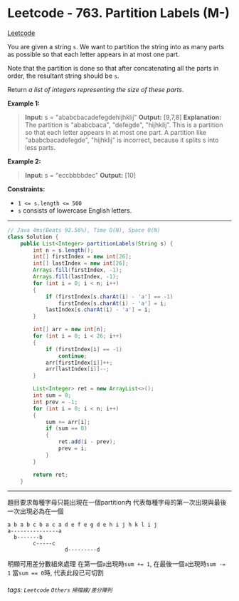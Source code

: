 # Leetcode - 763. Partition Labels (M-)

[Leetcode](https://leetcode.com/problems/partition-labels/)

You are given a string `s`. We want to partition the string into as many parts as possible so that each letter appears in at most one part.

Note that the partition is done so that after concatenating all the parts in order, the resultant string should be `s`.

Return _a list of integers representing the size of these parts_.

**Example 1:**

> **Input:** s = "ababcbacadefegdehijhklij"
> **Output:** [9,7,8]
> **Explanation:**
> The partition is "ababcbaca", "defegde", "hijhklij".
> This is a partition so that each letter appears in at most one part.
> A partition like "ababcbacadefegde", "hijhklij" is incorrect, because it splits s into less parts.

**Example 2:**

> **Input:** s = "eccbbbbdec"
> **Output:** [10]

**Constraints:**

-   `1 <= s.length <= 500`
-   `s` consists of lowercase English letters.

---
```java
// Java 4ms(Beats 92.56%), Time O(N), Space O(N)
class Solution {
    public List<Integer> partitionLabels(String s) {
        int n = s.length();
        int[] firstIndex = new int[26];
        int[] lastIndex = new int[26];
        Arrays.fill(firstIndex, -1);
        Arrays.fill(lastIndex, -1);
        for (int i = 0; i < n; i++)
        {
            if (firstIndex[s.charAt(i) - 'a'] == -1)
                firstIndex[s.charAt(i) - 'a'] = i;
            lastIndex[s.charAt(i) - 'a'] = i;
        }

        int[] arr = new int[n];
        for (int i = 0; i < 26; i++)
        {
            if (firstIndex[i] == -1)
                continue;
            arr[firstIndex[i]]++;
            arr[lastIndex[i]]--;
        }

        List<Integer> ret = new ArrayList<>();
        int sum = 0;
        int prev = -1;
        for (int i = 0; i < n; i++)
        {
            sum += arr[i];
            if (sum == 0)
            {
                ret.add(i - prev);
                prev = i;
            }
        }

        return ret;   
    }
```
---

題目要求每種字母只能出現在一個partition內
代表每種字母的第一次出現與最後一次出現必為在一個
```
a b a b c b a c a d e f e g d e h i j h k l i j
a---------------a
  b-------b
        c-----c
                  d---------d
```
明顯可用差分數組來處理
在第一個`a`出現時`sum += 1`, 在最後一個`a`出現時`sum -= 1`
當`sum == 0`時, 代表此段已可切割


###### tags: `Leetcode` `Others` `掃描線/差分陣列`